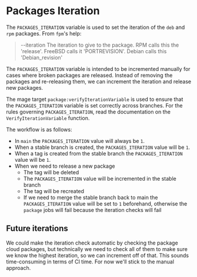 # Packages Iteration

The `PACKAGES_ITERATION` variable is used to set the iteration of the `deb` and `rpm` packages. From `fpm`'s help:

> --iteration The iteration to give to the package. RPM calls this the 'release'. FreeBSD calls it 'PORTREVISION'. Debian calls this 'Debian_revision'

The `PACKAGES_ITERATION` variable is intended to be incremented manually for cases where broken packages are released.
Instead of removing the packages and re-releasing them, we can increment the iteration and release new packages.

The mage target `package:verifyIterationVariable` is used to ensure that the `PACKAGES_ITERATION` variable is set correctly across branches.
For the rules governing `PACKAGES_ITERATION`, read the documentation on the `VerifyIterationVariable` function.

The workflow is as follows:

- In `main` the `PACKAGES_ITERATION` value will always be `1`.
- When a stable branch is created, the `PACKAGES_ITERATION` value will be `1`.
- When a tag is created from the stable branch the `PACKAGES_ITERATION` value will be `1`.
- When we need to release a new package
  - The tag will be deleted
  - The `PACKAGES_ITERATION` value will be incremented in the stable branch
  - The tag will be recreated
  - If we need to merge the stable branch back to main the `PACKAGES_ITERATION` value will be set to `1` beforehand, otherwise the `package` jobs will fail because the iteration checks will fail

## Future iterations

We could make the iteration check automatic by checking the package cloud packages, but technically we need to check all of them to make sure we know
the highest iteration, so we can increment off of that. This sounds time-consuming in terms of CI time. For now we'll stick to the manual approach.
